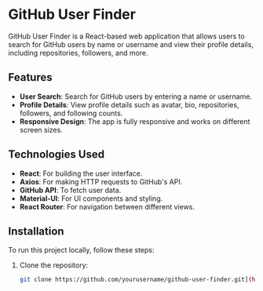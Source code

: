 # GitHub User Finder

GitHub User Finder is a React-based web application that allows users to search for GitHub users by name or username and view their profile details, including repositories, followers, and more.

## Features

- **User Search**: Search for GitHub users by entering a name or username.
- **Profile Details**: View profile details such as avatar, bio, repositories, followers, and following counts.
- **Responsive Design**: The app is fully responsive and works on different screen sizes.

## Technologies Used

- **React**: For building the user interface.
- **Axios**: For making HTTP requests to GitHub's API.
- **GitHub API**: To fetch user data.
- **Material-UI**: For UI components and styling.
- **React Router**: For navigation between different views.

## Installation

To run this project locally, follow these steps:

1. Clone the repository:

   ```bash
   git clone https://github.com/yourusername/github-user-finder.git](https://github.com/Emran-Ali/BudgetApp.git](https://github.com/Emran-Ali/GitHub-User-Finder.git
